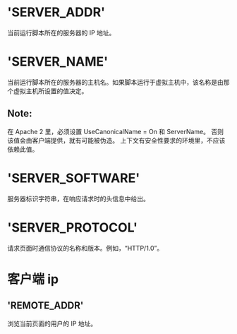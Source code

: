 
# 'SERVER_ADDR'
	
当前运行脚本所在的服务器的 IP 地址。

# 'SERVER_NAME'
当前运行脚本所在的服务器的主机名。如果脚本运行于虚拟主机中，该名称是由那个虚拟主机所设置的值决定。


## Note: 

在 Apache 2 里，必须设置 UseCanonicalName = On 和 ServerName。 
否则该值会由客户端提供，就有可能被伪造。 
上下文有安全性要求的环境里，不应该依赖此值。

# 'SERVER_SOFTWARE'

服务器标识字符串，在响应请求时的头信息中给出。

# 'SERVER_PROTOCOL'

请求页面时通信协议的名称和版本。例如，“HTTP/1.0”。

# 客户端 ip

## 'REMOTE_ADDR'

浏览当前页面的用户的 IP 地址。


